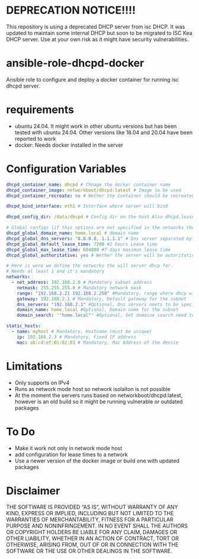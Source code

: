 # DEPRECATION NOTICE!!!!

This repository is using a deprecated DHCP server from isc DHCP. It was updated to maintain some internal DHCP but soon to be migrated to ISC Kea DHCP server. Use at your own risk as it might have security vulnerabilities.

# ansible-role-dhcpd-docker

Ansible role to configure and deploy a docker container for running isc dhcpd server.

# requirements
- ubuntu 24.04. It might work in other ubuntu versions but has been tested with ubuntu 24.04. Other versions like 18.04 and 20.04 have been reported to work
- docker: Needs docker installed in the server


# Configuration Variables

```yaml
dhcpd_container_name: dhcpd # Chnage the docker container name
dhcpd_container_image: networkboot/dhcpd:latest # Image to be used
dhcpd_container_recreate: no # Wether the container should be recreated or not. Need to specify if there is a need to restart the container

dhcpd_bind_interface: eth1 # Interface where server will bind

dhcpd_config_dir: /data/dhcpd # Config dir on the host Also dhcpd.leases file will be here

# Global configs (if this options are not specified in the networks then the network will inherit the global ones)
dhcpd_global_domain_name: home.local # domain name
dhcpd_global_dns_servers: "8.8.8.8, 1.1.1.1" # Dns server separated by comma
dhcpd_global_default_lease_time: 7200 #2 hours Lease time
dhcpd_global_max_lease_time: 604800 #7 days maximun lease time
dhcpd_global_authoritative: yes # Wether the server will be autoritative for the subnet or not

# Here is were we define the networks the will server dhcp for.
# Needs at least 1 and it's mandatory
networks:
  - net_address: 192.168.2.0 # Mandatory subnet address
    netmask: 255.255.255.0 # Mandatory network mask
    range: "192.168.2.21 192.168.2.250" #Mandatory, range where dhcp will assing ip addresses
    gateway: 192.168.2.1 # Mandatory, Default gateway for the subnet
    dns_servers: "192.168.2.1" #Optional, Dns servers neets to be specified comma separated
    domain_name: home.local #Optional, Domain name for the subnet
    domain_search: '"home.local"' #Optional, Set domaine search need to be comma separated and enclosed in "" double quotes. Same format as the file expects.

static_hosts:
  - name: myhost # Mandatory, Hostname (must be unique)
    ip: 192.168.2.3 # Mandatory, Fixed IP address
    mac: ab:cd:ef:01:02:03 # Mandatory, Mac Address of the device

```


# Limitations
- Only supports on IPv4
- Runs as network mode host so network isolaiton is not possible
- At the moment the servers runs based on networkboot/dhcpd:latest, however is an old build so it might be running vulnerable or outdated packages

# To Do
- Make it work not only in network mode host
- add configuration for lease times to a network
- Use a newer version of the docker image or build one with updated packages


# Disclaimer

THE SOFTWARE IS PROVIDED “AS IS”, WITHOUT WARRANTY OF ANY KIND, EXPRESS OR IMPLIED, INCLUDING BUT NOT LIMITED TO THE WARRANTIES OF MERCHANTABILITY, FITNESS FOR A PARTICULAR PURPOSE AND NONINFRINGEMENT. IN NO EVENT SHALL THE AUTHORS OR COPYRIGHT HOLDERS BE LIABLE FOR ANY CLAIM, DAMAGES OR OTHER LIABILITY, WHETHER IN AN ACTION OF CONTRACT, TORT OR OTHERWISE, ARISING FROM, OUT OF OR IN CONNECTION WITH THE SOFTWARE OR THE USE OR OTHER DEALINGS IN THE SOFTWARE.